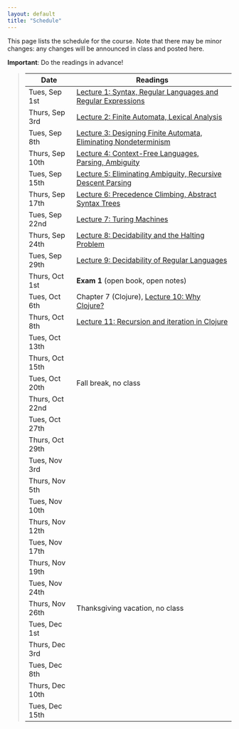 ```yaml
---
layout: default
title: "Schedule"
---
```


This page lists the schedule for the course.  Note that there may be minor changes: any changes will be announced in class and posted here.

**Important**: Do the readings in advance!

> Date | Readings
> ---- | --------
> Tues, Sep 1st | [Lecture 1: Syntax, Regular Languages and Regular Expressions](lectures/lecture01.html)
> Thurs, Sep 3rd | [Lecture 2: Finite Automata, Lexical Analysis](lectures/lecture02.html)
> Tues, Sep 8th | [Lecture 3: Designing Finite Automata, Eliminating Nondeterminism](lectures/lecture03.html)
> Thurs, Sep 10th | [Lecture 4: Context-Free Languages, Parsing, Ambiguity](lectures/lecture04.html)
> Tues, Sep 15th | [Lecture 5: Eliminating Ambiguity, Recursive Descent Parsing](lectures/lecture05.html)
> Thurs, Sep 17th | [Lecture 6: Precedence Climbing, Abstract Syntax Trees](lectures/lecture06.html)
> Tues, Sep 22nd | [Lecture 7: Turing Machines](lectures/lecture07.html)
> Thurs, Sep 24th | [Lecture 8: Decidability and the Halting Problem](lectures/lecture08.html)
> Tues, Sep 29th | [Lecture 9: Decidability of Regular Languages](lectures/lecture09.html)
> Thurs, Oct 1st | **Exam 1** (open book, open notes)
> Tues, Oct 6th | Chapter 7 (Clojure), [Lecture 10: Why Clojure?](lectures/lecture10.html)
> Thurs, Oct 8th | [Lecture 11: Recursion and iteration in Clojure](lectures/lecture11.html)
> Tues, Oct 13th |
> Thurs, Oct 15th |
> Tues, Oct 20th | Fall break, no class
> Thurs, Oct 22nd |
> Tues, Oct 27th |
> Thurs, Oct 29th |
> Tues, Nov 3rd |
> Thurs, Nov 5th |
> Tues, Nov 10th |
> Thurs, Nov 12th |
> Tues, Nov 17th |
> Thurs, Nov 19th |
> Tues, Nov 24th |
> Thurs, Nov 26th | Thanksgiving vacation, no class
> Tues, Dec 1st |
> Thurs, Dec 3rd |
> Tues, Dec 8th |
> Thurs, Dec 10th |
> Tues, Dec 15th |

<!--
> Tues, Sep 30 | Chapter 7 (Clojure), [Lecture 10: Why Clojure?](lectures/lecture10.html)
> Thurs, Oct 2 | 
> Tues, Oct 7 | [Lecture 11: Recursion and iteration in Clojure](lectures/lecture11.html)
> Tues, Oct 28 | Chapter 4 (Prolog), [Lecture 12: Prolog](lectures/lecture12.html)
> Thurs, Oct 30 | [Lecture 13: More Prolog](lectures/lecture13.html)
> Tues, Nov 4 | Chapter 6 (Erlang), [Lecture 14: Erlang](lectures/lecture14.html)
> Thurs, Nov 6 | [Lecture 15: More Erlang](lectures/lecture15.html)
> Tues, Nov 11 | [Lecture 16: Concurrency in Erlang](lectures/lecture16.html)
> Thurs, Nov 13 | Chapter 2 (Ruby), [Lecture 17: Ruby](lectures/lecture17.html)
> Tues, Nov 18 | [Lecture 18: Ruby Arrays, Hashes, Mixins](lectures/lecture18.html)
> Thurs, Nov 20 | [Lecture 19: Metaprogramming in Ruby](lectures/lecture19.html)
-->

